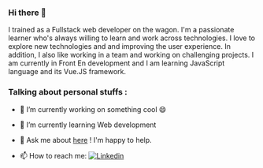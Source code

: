 ### Hi there 👋

I trained as a Fullstack web developer on the wagon. I'm a passionate learner who's always willing to learn and work across technologies. I love to explore new technologies and and improving the user experience. In addition, I also like working in a team and working on challenging projects.
I am currently in Front En development and I am learning JavaScript language and its Vue.JS framework.

### Talking about personal stuffs :

- 🔭 I’m currently working on something cool 😄

- 🌱 I’m currently learning Web development

- 💬 Ask me about [here](www.linkedin.com/in/josephine-dujardin) ! I'm happy to help.

- 📫 How to reach me: [![Linkedin](https://img.shields.io/badge/LinkedIn-0077B5?style=for-the-badge&logo=linkedin&logoColor=white)](www.linkedin.com/in/josephine-dujardin)
<!--
**josephine-dujardin/josephine-dujardin** is a ✨ _special_ ✨ repository because its `README.md` (this file) appears on your GitHub profile.

Here are some ideas to get you started:

- 🔭 I’m currently working on ...
- 🌱 I’m currently learning ...
- 👯 I’m looking to collaborate on ...
- 🤔 I’m looking for help with ...
- 💬 Ask me about ...
- 📫 How to reach me: ...
- 😄 Pronouns: ...
- ⚡ Fun fact: ...
-->
